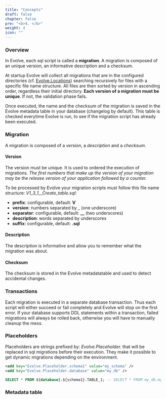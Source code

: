```yaml
---
title: "Concepts"
draft: false
chapter: false
pre: "<b>4. </b>"
weight: 4
icon: ""
---
```


### Overview

In Evolve, each sql script is called a **migration**. A migration is composed of an unique version, an informative description and a checksum.

At startup Evolve will collect all migrations that are in the configured directories (cf. [Evolve.Locations](/configuration/#options)) searching recursively for files with a specific file name structure. All files are then sorted by version in ascending order, regardless their initial directory. **Each version of a migration must be unique**. If not, the validation phase fails.

Once executed, the name and the checksum of the migration is saved in the Evolve metadata table in your database (changelog by default). This table is checked everytime Evolve is run, to see if the migration script has already been executed.

### Migration

A migration is composed of a *version*, a *description* and a *checksum*.

#### Version

The version must be unique. It is used to ordered the execution of migrations. *The first numbers that make up the version of your migration may be the release version of your application followed by a counter.*

To be processed by Evolve your migration scripts must follow this file name structure: *V1_3_1__Create_table.sql*:

- **prefix**: configurable, default: **V**
- **version**: numbers separated by _ (one underscore)
- **separator**: configurable, default: **__** (two underscores)
- **description**: words separated by underscores
- **suffix**: configurable, default: **.sql** 

#### Description

The description is informative and allow you to remember what the migration was about.

#### Checksum

The checksum is stored in the Evolve metadatatable and used to detect accidental changes.

### Transactions

Each migration is executed in a separate database transaction. Thus each script will either succeed or fail completely and Evolve will stop on the first error. If your database supports DDL statements within a transaction, failed migrations will always be rolled back, otherwise you will have to manually cleanup the mess.

### Placeholders

Placeholders are strings prefixed by: *Evolve.Placeholder.* that will be replaced in sql migrations before their execution. They make it possible to get dynamic migrations depending on the environment.

```xml
<add key="Evolve.Placeholder.schema1" value="my_schema" />
<add key="Evolve.Placeholder.database" value="my_db" />
```

```sql
SELECT * FROM ${database}.${schema1}.TABLE_1; -- SELECT * FROM my_db.my_schema.TABLE_1;
```

### Metadata table

